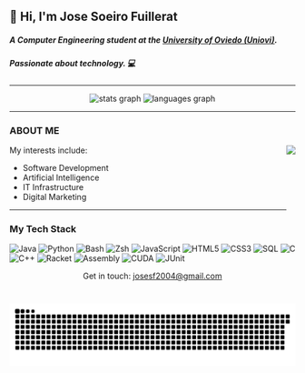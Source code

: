 ## 👋 Hi, I'm Jose Soeiro Fuillerat

##### A **Computer Engineering** student at the [University of Oviedo (Uniovi)](https://www.uniovi.es).
##### Passionate about technology. 💻

---
<div align="center">
  <img src="https://github-readme-stats.vercel.app/api?username=J27REPO&hide_title=false&hide_rank=false&show_icons=true&include_all_commits=true&count_private=true&disable_animations=false&theme=dracula&locale=en&hide_border=false" height="150" alt="stats graph"  />
  <img src="https://github-readme-stats.vercel.app/api/top-langs?username=J27REPO&locale=en&hide_title=false&layout=compact&card_width=320&langs_count=5&theme=dracula&hide_border=false" height="150" alt="languages graph"  />
</div>

---
### ABOUT ME
My interests include:
<img align="right" height="150" src="https://media1.tenor.com/m/09SJ12pa9SkAAAAC/berserk.gif"  />
* Software Development
* Artificial Intelligence
* IT Infrastructure
* Digital Marketing

---
### My Tech Stack 
<p align="left">
  <img src="https://img.shields.io/badge/Java-007396?style=for-the-badge&logo=java&logoColor=white" alt="Java"/>
  <img src="https://img.shields.io/badge/Python-3776AB?style=for-the-badge&logo=python&logoColor=white" alt="Python"/>
  <img src="https://img.shields.io/badge/Shell_Script-121011?style=for-the-badge&logo=gnu-bash&logoColor=white" alt="Bash"/>
  <img src="https://img.shields.io/badge/Zsh-181818?style=for-the-badge&logo=zsh&logoColor=white" alt="Zsh"/>
  <img src="https://img.shields.io/badge/JavaScript-F7DF1E?style=for-the-badge&logo=javascript&logoColor=black" alt="JavaScript"/>
  <img src="https://img.shields.io/badge/HTML5-E34F26?style=for-the-badge&logo=html5&logoColor=white" alt="HTML5"/>
  <img src="https://img.shields.io/badge/CSS3-1572B6?style=for-the-badge&logo=css3&logoColor=white" alt="CSS3"/>
  <img src="https://img.shields.io/badge/SQL-025E8C?style=for-the-badge&logo=microsoftsqlserver&logoColor=white" alt="SQL"/>
  <img src="https://img.shields.io/badge/C-A8B9CC?style=for-the-badge&logo=c&logoColor=black" alt="C"/>
  <img src="https://img.shields.io/badge/C%2B%2B-00599C?style=for-the-badge&logo=cplusplus&logoColor=white" alt="C++"/>
  <img src="https://img.shields.io/badge/Racket-394FAC?style=for-the-badge&logo=racket&logoColor=white" alt="Racket"/>
  <img src="https://img.shields.io/badge/Assembly-6A6A6A?style=for-the-badge&logo=assemblyscript&logoColor=white" alt="Assembly"/>
  <img src="https://img.shields.io/badge/CUDA-76B900?style=for-the-badge&logo=nvidia&logoColor=white" alt="CUDA"/>
  <img src="https://img.shields.io/badge/JUnit-%2325A162.svg?style=for-the-badge&logo=junit5&logoColor=white" alt="JUnit"/>
</p>

<div align="center">
Get in touch: <a href="mailto:josesf2004@gmail.com">josesf2004@gmail.com</a>
  
</div>

###
<br clear="both">

<img src="https://raw.githubusercontent.com/J27REPO/J27REPO/main/dist/github-snake.svg" alt="Snake animation" />

###


